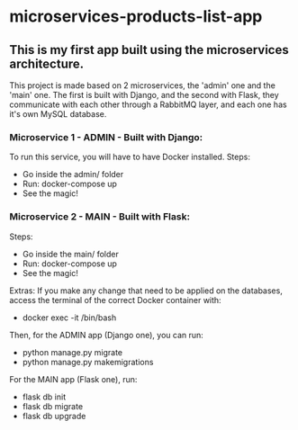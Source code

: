 # microservices-products-list-app
## This is my first app built using the microservices architecture.
This project is made based on 2 microservices, the 'admin' one and the 'main' one.
The first is built with Django, and the second with Flask, they communicate with each other through a RabbitMQ layer, and each one has it's own MySQL database.


### Microservice 1 - ADMIN - Built with Django:
To run this service, you will have to have Docker installed.
Steps:
- Go inside the admin/ folder
- Run: docker-compose up
- See the magic!

### Microservice 2 - MAIN - Built with Flask:
Steps:
- Go inside the main/ folder
- Run: docker-compose up
- See the magic!



Extras:
If you make any change that need to be applied on the databases, access the terminal of the correct Docker container with:
- docker exec -it <CONTAINER-ID> /bin/bash

Then, for the ADMIN app (Django one), you can run:
- python manage.py migrate
- python manage.py makemigrations

For the MAIN app (Flask one), run:
- flask db init
- flask db migrate
- flask db upgrade